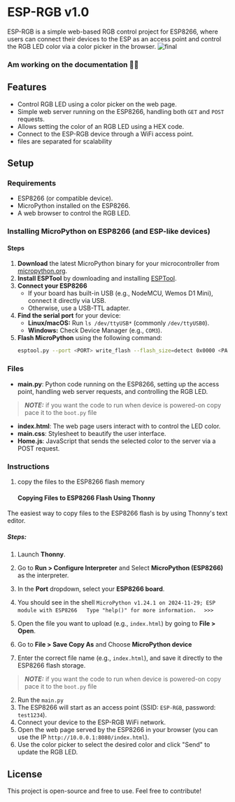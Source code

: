 # ESP-RGB v1.0

ESP-RGB is a simple web-based RGB control project for ESP8266, where users can connect their devices to the ESP as an access point and control the RGB LED color via a color picker in the browser. 
![final](https://github.com/user-attachments/assets/058859eb-cf8f-4d8d-b005-ee9d063cbd14)

### Am working on the documentation 📄✨


## Features
- Control RGB LED using a color picker on the web page.
- Simple web server running on the ESP8266, handling both `GET` and `POST` requests.
- Allows setting the color of an RGB LED using a HEX code.
- Connect to the ESP-RGB device through a WiFi access point.
- files are separated for scalability

## Setup

### Requirements
- ESP8266 (or compatible device).
- MicroPython installed on the ESP8266.
- A web browser to control the RGB LED.

### Installing MicroPython on ESP8266 (and ESP-like devices)

#### Steps

1. **Download** the latest MicroPython binary for your microcontroller from [micropython.org](https://micropython.org/download).
2. **Install ESPTool** by downloading and installing [ESPTool](https://github.com/espressif/esptool).
3. **Connect your ESP8266**  
   - If your board has built-in USB (e.g., NodeMCU, Wemos D1 Mini), connect it directly via USB.  
   - Otherwise, use a USB-TTL adapter.  
4. **Find the serial port** for your device:  
   - **Linux/macOS:** Run `ls /dev/ttyUSB*` (commonly `/dev/ttyUSB0`).  
   - **Windows:** Check Device Manager (e.g., `COM3`).  
5. **Flash MicroPython** using the following command:  
   ```sh
   esptool.py --port <PORT> write_flash --flash_size=detect 0x0000 <PATH_TO_MICROPYTHON_BINARY>
### Files
- **main.py**: Python code running on the ESP8266, setting up the access point, handling web server requests, and controlling the RGB LED. 
> **_NOTE:_**  if you want the code to run when device is powered-on copy pace it to the `boot.py` file  
- **index.html**: The web page users interact with to control the LED color.
- **main.css**: Stylesheet to beautify the user interface.
- **Home.js**: JavaScript that sends the selected color to the server via a POST request.

### Instructions

1. copy the files to the ESP8266 flash memory 
   #### Copying Files to ESP8266 Flash Using Thonny

The easiest way to copy files to the ESP8266 flash is by using Thonny's text editor.

##### Steps:

1. Launch **Thonny**.
2. Go to **Run > Configure Interpreter** and  Select **MicroPython (ESP8266)** as the interpreter.

3. In the **Port** dropdown, select your **ESP8266 board**.

4.  You should see in the shell 
`MicroPython v1.24.1 on 2024-11-29; ESP module with ESP8266  
Type "help()" for more information.  `
`>>>`
5. Open the file you want to upload (e.g., `index.html`) by going to **File > Open**.
6. Go to **File > Save Copy As** and Choose **MicroPython device** 
7. Enter the correct file name (e.g., `index.html`), and save it directly to the ESP8266 flash storage.
> **_NOTE:_**  if you want the code to run when device is powered-on copy pace it to the `boot.py` file  
2. Run the `main.py` 
3. The ESP8266 will start as an access point (SSID: `ESP-RGB`, password: `test1234`).
4. Connect your device to the ESP-RGB WiFi network.
5. Open the web page served by the ESP8266 in your browser (you can use the IP `http://10.0.0.1:8080/index.html`).
6. Use the color picker to select the desired color and click "Send" to update the RGB LED.

## License
This project is open-source and free to use. Feel free to contribute!


